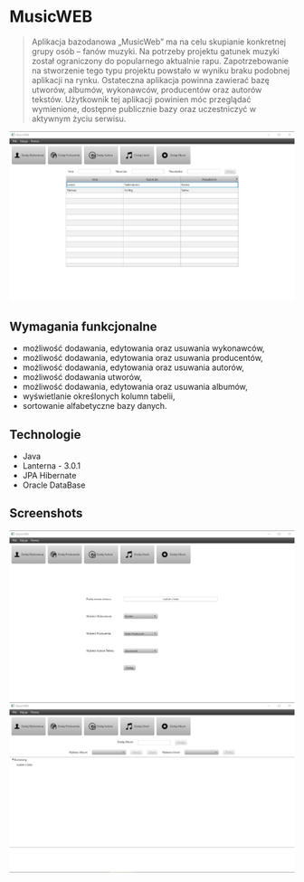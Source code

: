# MusicWEB
> Aplikacja bazodanowa „MusicWeb” ma na celu skupianie konkretnej grupy osób –
fanów muzyki. Na potrzeby projektu gatunek muzyki został ograniczony do
popularnego aktualnie rapu. Zapotrzebowanie na stworzenie tego typu projektu
powstało w wyniku braku podobnej aplikacji na rynku. Ostateczna aplikacja powinna
zawierać bazę utworów, albumów, wykonawców, producentów oraz autorów
tekstów. Użytkownik tej aplikacji powinien móc przeglądać wymienione, dostępne
publicznie bazy oraz uczestniczyć w aktywnym życiu serwisu.

![](https://github.com/kabix-dk/MusicWEB/blob/master/images/1.1.jpg)

## Wymagania funkcjonalne
* możliwość dodawania, edytowania oraz usuwania wykonawców,
* możliwość dodawania, edytowania oraz usuwania producentów,
* możliwość dodawania, edytowania oraz usuwania autorów,
* możliwość dodawania utworów,
* możliwość dodawania, edytowania oraz usuwania albumów, 
* wyświetlanie określonych kolumn tabelii,
* sortowanie alfabetyczne bazy danych.

## Technologie
* Java
* Lanterna - 3.0.1
* JPA Hibernate
* Oracle DataBase

## Screenshots
![](https://github.com/kabix-dk/MusicWEB/blob/master/images/1.2.jpg)
![](https://github.com/kabix-dk/MusicWEB/blob/master/images/1.3.jpg)
